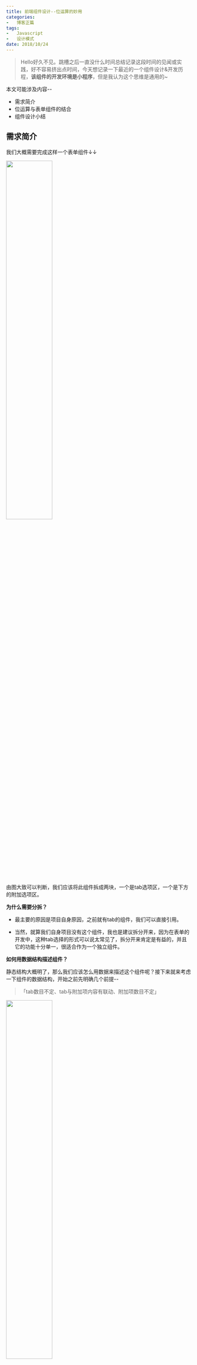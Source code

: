 ```yaml
---
title: 前端组件设计--位运算的妙用
categories:
-   博客正篇
tags:
-   Javascript
-   设计模式
date: 2018/10/24
---
```


>   Hello好久不见。跳槽之后一直没什么时间总结记录这段时间的见闻或实践，好不容易挤出点时间，今天想记录一下最近的一个组件设计&开发历程，**该组件的开发环境是小程序**，但是我认为这个思维是通用的~

本文可能涉及内容--

-   需求简介
-   位运算与表单组件的结合
-   组件设计小结

##  需求简介

我们大概需要完成这样一个表单组件↓↓

<img src="https://blog-1252307419.cos.ap-beijing.myqcloud.com/component-01.png" width="50%" />

由图大致可以判断，我们应该将此组件拆成两块，一个是tab选项区，一个是下方的附加选项区。

**为什么需要分拆？**

-   最主要的原因是项目自身原因，之前就有tab的组件，我们可以直接引用。

-   当然，就算我们自身项目没有这个组件，我也是建议拆分开来，因为在表单的开发中，这种tab选择的形式可以说太常见了，拆分开来肯定是有益的，并且它的功能十分单一，很适合作为一个独立组件。

**如何用数据结构描述组件？**

静态结构大概明了，那么我们应该怎么用数据来描述这个组件呢？接下来就来考虑一下组件的数据结构，开始之前先明确几个前提--

>   「tab数目不定、tab与附加项内容有联动、附加项数目不定」

<img src="https://blog-1252307419.cos.ap-beijing.myqcloud.com/component-02.png" width="50%" />

上图是我在第一版中构思的数据结构，制定该规则的原因如下--

-   由于tab数目不定，所以配置成数组由前端进行列表渲染最为合适(附加项的设定也同理)。

-   因为**tab与附加项内容有联动**，所以我将附加项直接与tab内联，切换tab的时候直接切换相应的附加项数据即可。

-   由于存在多个tab和多个附加项，所以必定会有组合排列的问题。在第一版方案中，我采用的是map的处理方式，将选中的value值拼接到一起，然后在valueMap中获取最终的value值。(不同业务不同方式，如果不需要处理组合问题，可直接输出所选的所有value值)

接下来逻辑就很顺畅啦，我们只需要获取用户最终选择的value拼接值就可以在valueMap中得到目标数据。但是这个方案是有瑕疵的，我忽略了**配置复杂度**，这样在前端代码中可以很轻松的处理逻辑。但是会为后续的配置带来无穷后患，随着方案数量的增加，组合的情况会飞速增长。为了避免这个坑，我需要对valueMap做些优化。

**valueMap的优化方案**

<img src="https://blog-1252307419.cos.ap-beijing.myqcloud.com/component-03.png" width="50%" />

如图中代码所示，摈弃原来键值一一对应的方式，采用根据tab项带出value可选范围的模式。然后通过对选中选项的处理得出value可选范围数组的下标。这样在配置起来会比上一种方案好一点，相对前端的逻辑会稍微复杂一点，但前端的代码只需要我们写一次，而配置则可能是无数次。

<img src="https://blog-1252307419.cos.ap-beijing.myqcloud.com/component-04.png" width="50%" />

新方案的前端逻辑大概是这样，等等...怎么看起来这么别扭？这段逻辑竟然完全和业务搅在一起了，万一新增附加项目岂不是爆炸了？万一附加方案间也出现了组合情况不也爆炸了:(

那岂不是代表这种方案更不靠谱？**我们是不是可以试试将其与业务解耦？**

##  位运算与表单组件的结合

**JavaScript位运算简介**

位运算就是直接对整数在内存中的二进制位进行操作，与是否处于JavaScript环境并没有什么关联，但我们可以借助一下这种位运算的思维。[有关JavaScript位运算的相关文档](https://developer.mozilla.org/zh-CN/docs/Web/JavaScript/Reference/Operators/Bitwise_Operators)，在本文中我们主要会使用按位移动的操作符来达到我们的目的。

**如何将二者结合一起？**

<img src="https://blog-1252307419.cos.ap-beijing.myqcloud.com/component-05.png" width="50%" />

直接上代码，我们看图说话--

在新的逻辑中，我们已经看不到对addon项value的依赖，取而代之是二进制形式的位置下标。假设我们有这样一个数组：

`
let A = [A-value-0, A-value-1, A-value-2, A-value-3]
`

分别对这种四种选择情况的取值--

| 选择情况 | 值 | 数组下标 | 二进制下标 |
| ------ | ------ | ------ | ------ |
| 不选 | A-value-0 | A[0] | 00 |
| 选择第一个 | A-value-1 | A[1] | 01 |
| 选择第二个 | A-value-2 | A[2] | 10 |
| 全选 | A-value-3 | A[3] | 11 |

这样就很简单明了了，看二进制下标那一列不难发现，其中0表示未选，1表示已选，并且可通过1的位置，知道已选或未选的项目是哪一项。

再看看数组下标与二进制下标的关系，将二进制下标转为十进制后，正好就是所需的数组下标。

回头看看图中的代码，上述的取值思路正是forEach内部所干的事情：
>       遍历addon数组中被checked的项，根据其index得出属于该项的二进制下标，再将遍历而来的所有二进制下标做OR运算得出最终的二进制下标后转为真正的数组下标，从而得出最终的value值。
通过这种方案，我们可以在完全不关心addonList中的项个数或是每项值的情况下，得出我们想要的组合以及取到该组合对应的值，在我们配置项目的时候只需要留心每个value的顺序即可，无论配置多少项对前端的逻辑也不会产生影响。

**将此案例中的addonList个数更改也是一样可行的，比如有3项的情况：**

| 选择情况 | 值 | 数组下标 | 二进制下标 |
| ------ | ------ | ------ | ------ |
| 不选 | A-value-0 | A[0] | 000 |
| 选一 | A-value-1 | A[1] | 001 |
| 选二 | A-value-2 | A[2] | 010 |
| 一、二 | A-value-3 | A[3] | 011 |
| 选三 | A-value-4 | A[4] | 100 |
| 一、三 | A-value-5 | A[5] | 101 |
| 二、三 | A-value-6 | A[6] | 110 |
| 全选 | A-value-7 | A[7] | 111 |

更多情况就不再赘述，大家可以在console里面自己尝试一下~

##  组件设计总结

通过这次的表单组件设计，对前端的组件设计有一点点思考：

-   独立
    -   组件功能单一，radio就应该负责radio选择，不要加上一些与业务相关的逻辑或文案。
    -   组件尽量不要过于复杂，既然分拆了组件就不要想着一个组件能完成所有的事情。
-   可复用
    -   在设计组件的时候除了满足当前的需求，最好还要考虑其通用性。倘若发现它不具有通用性，就不如写在业务里，不需要单独抽离。
    -   当然，在设计组件时不可能要求使用组件的场景要百分百一致，让组件的适应、拓展能力变强，有助于组件的健壮。
-   中立
    -   尽可能的少于业务耦合--保证组件中立。
    -   这一点看看就好，一般都是骨感的现实:)
-   易用
    -   尽量能做到使用者只需要考虑输入以及输出。

<img src="https://blog-1252307419.cos.ap-beijing.myqcloud.com/end.png" width=50% />
